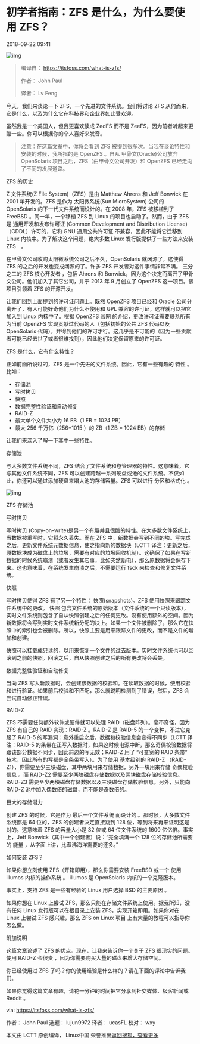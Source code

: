 # 初学者指南：ZFS 是什么，为什么要使用 ZFS？ 

2018-09-22 09:41

![img](http://5b0988e595225.cdn.sohucs.com/images/20180922/6ebb3bd98d184aadba6fd2f647fe3902.jpeg)

> 编译自： https://itsfoss.com/what-is-zfs/
>
> 作者： John Paul
>
> 译者： Lv Feng

今天，我们来谈论一下 ZFS，一个先进的文件系统。我们将讨论 ZFS 从何而来，它是什么，以及为什么它在科技界和企业界如此受欢迎。

虽然我是一个美国人，但我更喜欢读成 ZedFS 而不是 ZeeFS，因为前者听起来更酷一些。你可以根据你的个人喜好来发音。

> 注意：在这篇文章中，你将会看到 ZFS 被提到很多次。当我在谈论特性和安装的时候，我所指的是 OpenZFS 。自从 甲骨文(Oracle)公司放弃 OpenSolaris 项目之后，ZFS（由甲骨文公司开发）和 OpenZFS 已经走向了不同的发展道路。

ZFS 的历史

Z 文件系统(Z File System)（ZFS）是由 Matthew Ahrens 和 Jeff Bonwick 在 2001 年开发的。ZFS 是作为 太阳微系统(Sun MicroSystem) 公司的 OpenSolaris 的下一代文件系统而设计的。在 2008 年，ZFS 被移植到了 FreeBSD 。同一年，一个移植 ZFS 到 Linux 的项目也启动了。然而，由于 ZFS 是 通用开发和发布许可证 (Common Development and Distribution License)（CDDL）许可的，它和 GNU 通用公共许可证 不兼容，因此不能将它迁移到 Linux 内核中。为了解决这个问题，绝大多数 Linux 发行版提供了一些方法来安装 ZFS　。

在甲骨文公司收购太阳微系统公司之后不久，OpenSolaris 就闭源了，这使得 ZFS 的之后的开发也变成闭源的了。许多 ZFS 开发者对这件事情非常不满。 三分之二的 ZFS 核心开发者 ，包括 Ahrens 和 Bonwick，因为这个决定而离开了甲骨文公司。他们加入了其它公司，并于 2013 年 9 月创立了 OpenZFS 这一项目。该项目引领着 ZFS 的开源开发。

让我们回到上面提到的许可证问题上。既然 OpenZFS 项目已经和 Oracle 公司分离开了，有人可能好奇他们为什么不使用和 GPL 兼容的许可证，这样就可以把它加入到 Linux 内核中了。根据 OpenZFS 官网 的介绍，更改许可证需要联系所有为当前 OpenZFS 实现贡献过代码的人（包括初始的公共 ZFS 代码以及 OpenSolaris 代码），并得到他们的许可才行。这几乎是不可能的（因为一些贡献者可能已经去世了或者很难找到），因此他们决定保留原来的许可证。

ZFS 是什么，它有什么特性？

正如前面所说过的，ZFS 是一个先进的文件系统。因此，它有一些有趣的 特性 。比如：

- 存储池
- 写时拷贝
- 快照
- 数据完整性验证和自动修复
- RAID-Z
- 最大单个文件大小为 16 EB（1 EB = 1024 PB）
- 最大 256 千万亿（256*1015 ）的 ZB（1 ZB = 1024 EB）的存储

让我们来深入了解一下其中一些特性。

存储池

与大多数文件系统不同，ZFS 结合了文件系统和卷管理器的特性。这意味着，它与其他文件系统不同，ZFS 可以创建跨越一系列硬盘或池的文件系统。不仅如此，你还可以通过添加硬盘来增大池的存储容量。ZFS 可以进行 分区和格式化 。

![img](http://5b0988e595225.cdn.sohucs.com/images/20180922/ad84b7bf3acd4e5aa1b5d3644aa1d70e.jpeg)

ZFS 存储池

写时拷贝

写时拷贝 (Copy-on-write)是另一个有趣并且很酷的特性。在大多数文件系统上，当数据被重写时，它将永久丢失。而在 ZFS 中，新数据会写到不同的块。写完成之后，更新文件系统元数据信息，使之指向新的数据块（LCTT 译注：更新之后，原数据块成为磁盘上的垃圾，需要有对应的垃圾回收机制）。这确保了如果在写新数据的时候系统崩溃（或者发生其它事，比如突然断电），那么原数据将会保存下来。这也意味着，在系统发生崩溃之后，不需要运行 fsck 来检查和修复文件系统。

快照

写时拷贝使得 ZFS 有了另一个特性： 快照(snapshots)。ZFS 使用快照来跟踪文件系统中的更改。 快照 包含文件系统的原始版本（文件系统的一个只读版本），实时文件系统则包含了自从快照创建之后的任何更改。没有使用额外的空间。因为新数据将会写到实时文件系统新分配的块上。如果一个文件被删除了，那么它在快照中的索引也会被删除。所以，快照主要是用来跟踪文件的更改，而不是文件的增加和创建。

快照可以挂载成只读的，以用来恢复一个文件的过去版本。实时文件系统也可以回滚到之前的快照。回滚之后，自从快照创建之后的所有更改将会丢失。

数据完整性验证和自动修复

当向 ZFS 写入新数据时，会创建该数据的校验和。在读取数据的时候，使用校验和进行验证。如果前后校验和不匹配，那么就说明检测到了错误，然后，ZFS 会尝试自动修正错误。

RAID-Z

ZFS 不需要任何额外软件或硬件就可以处理 RAID（磁盘阵列）。毫不奇怪，因为 ZFS 有自己的 RAID 实现：RAID-Z 。RAID-Z 是 RAID-5 的一个变种，不过它克服了 RAID-5 的写漏洞：意外重启之后，数据和校验信息会变得不同步（LCTT 译注：RAID-5 的条带在正写入数据时，如果这时候电源中断，那么奇偶校验数据将跟该部分数据不同步，因此前边的写无效；RAID-Z 用了 “可变宽的 RAID 条带” 技术，因此所有的写都是全条带写入）。为了使用 基本级别的 RAID-Z （RAID-Z1），你需要至少三块磁盘，其中两块用来存储数据，另外一块用来存储 奇偶校验信息 。而 RAID-Z2 需要至少两块磁盘存储数据以及两块磁盘存储校验信息。RAID-Z3 需要至少两块磁盘存储数据以及三块磁盘存储校验信息。另外，只能向 RAID-Z 池中加入偶数倍的磁盘，而不能是奇数倍的。

巨大的存储潜力

创建 ZFS 的时候，它是作为 最后一个文件系统 而设计的 。那时候，大多数文件系统都是 64 位的，ZFS 的创建者决定直接跳到 128 位，等到将来再来证明这是对的。这意味着 ZFS 的容量大小是 32 位或 64 位文件系统的 1600 亿亿倍。事实上，Jeff Bonwick（其中一个创建者）说：“完全填满一个 128 位的存储池所需要的 能量 ，从字面上讲，比煮沸海洋需要的还多。”

如何安装 ZFS？

如果你想立刻使用 ZFS（开箱即用），那么你需要安装 FreeBSD 或一个 使用 illumos 内核的操作系统 。 illumos 是 OpenSolaris 内核的一个克隆版本。

事实上，支持 ZFS 是一些有经验的 Linux 用户选择 BSD 的主要原因 。

如果你想在 Linux 上尝试 ZFS，那么只能在存储文件系统上使用。据我所知，没有任何 Linux 发行版可以在根目录上安装 ZFS，实现开箱即用。如果你对在 Linux 上尝试 ZFS 感兴趣，那么 ZFS on Linux 项目 上有大量的教程可以指导你怎么做。

附加说明

这篇文章论述了 ZFS 的优点。现在，让我来告诉你一个关于 ZFS 很现实的问题。使用 RAID-Z 会很贵 ，因为你需要购买大量的磁盘来增大存储空间。

你已经使用过 ZFS 了吗？你的使用经验是什么样的？请在下面的评论中告诉我们。

如果你觉得这篇文章有趣，请花一分钟的时间把它分享到社交媒体、极客新闻或 Reddit 。

via: https://itsfoss.com/what-is-zfs/

作者： John Paul 选题： lujun9972 译者： ucasFL 校对： wxy

本文由 LCTT 原创编译， Linux中国 荣誉推出[返回搜狐，查看更多](https://www.sohu.com/?strategyid=00001&spm=smpc.content%2F190_3.content.2.1610588865544aL9c9HE)